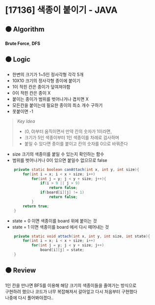 # [17136] 색종이 붙이기 - JAVA

## :black_circle: Algorithm
**Brute Force**, **DFS**

## :black_circle: Logic

- 한변의 크기가 1~5인 정사각형 각각 5개
- 10X10 크기의 정사각형 종이에 붙이기
- 1이 적힌 칸은 종이가 덮여져야함
- 0이 적힌 칸은 종이 X
- 붙이는 종이가 범위를 벗어나거나 겹치면 X
- 모든칸을 붙이는데 필요한 종이의 최소 개수 구하기
- 못붙이면 -1


> _Key Idea_
> - (0, 0)부터 움직이면서 만약 칸의 숫자가 1이라면,
> - 크기가 5인 색종이부터 1인 색종이를 차례로 검사하며
> - 붙일 수 있다면 종이를 붙이고 칸의 숫자를 0으로 바꿔준다

- size 크기의 색종이를 붙일 수 있는지 확인하는 함수
- 범위를 벗어나거나 0이 있으면 붙일수 없으므로 false

```Java
    private static boolean canAttach(int x, int y, int size){
        for(int i = x; i < x + size; i++)
            for(int j = y; j < y + size; j++){
                if(i > 9 || j > 9)
                    return false;
                if(board[i][j] != 1)
                    return false;
            }
        return true;
    }
```

- state = 0 이면 색종이를 board 위에 붙이는 것 
- state = 1 이면 색종이를 board 에서 다시 떼어내는 것

```Java
    private static void attach(int x, int y, int size, int state){
        for(int i = x; i < x + size; i++)
            for(int j = y; j < y + size; j++)
                board[i][j] = state;
    }
```

## :black_circle: Review
1인 칸을 만나면 BFS를 이용해 해당 크기의 색종이들을 줄여가는 방식으로  
구현하려 했으나 코드가 너무 복잡해져서 갈아엎고 다시 처음부터 구현했다  
나중에 다시 풀어봐야겠다..